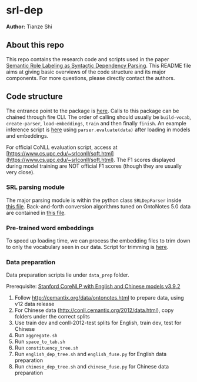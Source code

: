# srl-dep

**Author:** Tianze Shi

## About this repo

This repo contains the research code and scripts used in the paper [Semantic Role Labeling as Syntactic Dependency Parsing](https://arxiv.org/abs/2010.11170). This README file aims at giving basic overviews of the code structure and its major components. For more questions, please directly contact the authors.

## Code structure

The entrance point to the package is [here](srl/parser.py). Calls to this package can be chained through fire CLI. The order of calling should usually be `build-vocab`, `create-parser`, `load-embeddings`, `train` and then finally `finish`.
An example inference script is [here](test.py) using `parser.evaluate(data)` after loading in models and embeddings.

For official CoNLL evaluation script, access at [https://www.cs.upc.edu/~srlconll/soft.html](https://www.cs.upc.edu/~srlconll/soft.html). The F1 scores displayed during model training are NOT official F1 scores (though they are usually very close).

### SRL parsing module

The major parsing module is within the python class `SRLDepParser` inside [this file](srl/modules.py). Back-and-forth conversion algorithms tuned on OntoNotes 5.0 data are contained in [this file](srl/conversion.py).

### Pre-trained word embeddings

To speed up loading time, we can process the embedding files to trim down to only the vocabulary seen in our data. Script for trimming is [here](srl/filter_embeddings.py).

### Data preparation

Data preparation scripts lie under `data_prep` folder.

Prerequisite: [Stanford CoreNLP with English and Chinese models v3.9.2](https://stanfordnlp.github.io/CoreNLP/history.html)

1. Follow http://cemantix.org/data/ontonotes.html to prepare data, using v12 data release
2. For Chinese data (http://conll.cemantix.org/2012/data.html), copy folders under the correct splits
3. Use train dev and conll-2012-test splits for English, train dev, test for Chinese
4. Run `aggregate.sh`
5. Run `space_to_tab.sh`
6. Run `constituency_tree.sh`
7. Run `english_dep_tree.sh` and `english_fuse.py` for English data preparation
8. Run `chinese_dep_tree.sh` and `chinese_fuse.py` for Chinese data preparation
